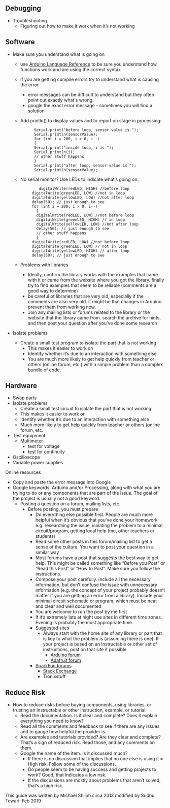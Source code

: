 ## Debugging
   - Troubleshooting
     - Figuring out how to make it work when it’s not working

## Software
  - Make sure you understand what is going on
    - use [Arduino Language Reference](https://www.arduino.cc/reference/en/) to be sure you understand how functions work and are using the correct syntax
    - if you are getting compile errors try to understand what is causing the error
      - error messages can be difficult to understand but they often point out exactly what's wrong. 
      - google the exact error message - sometimes you will find a solution
    - Add println() to display values and to report on stage in processing:
    
				Serial.print("before loop, sensor value is ");
				Serial.println(sensorValue);
				for (int i = 200, i > 0, i--)
				{
				Serial.print("inside loop, i is ");
				Serial.println(i);
				// other stuff happens
				}
				Serial.print("after loop, sensor value is ");
				Serial.println(sensorValue);
        
     - No serial monitor? Use LEDs to indicate what’s going on:
           
                   digitalWrite(redLED, HIGH) //before loop
				digitalWrite(greenLED, LOW) //not in loop
				digitalWrite(yellowLED, LOW) //not after loop
				delay(50); // just enough to see
				for (int i = 200, i > 0, i--)
				  {
				  digitalWrite(redLED, LOW) //not before loop
				  digitalWrite(greenLED, HIGH) // in loop
				  digitalWrite(yellowLED, LOW) //not after loop
				  delay(50); // just enough to see
				  // other stuff happens
				  }
				digitalWrite(redLED, LOW) //not before loop
				digitalWrite(greenLED, LOW) // not in loop
				digitalWrite(yellowLED, HIGH) // after loop
				delay(50); // just enough to see
        
	- Problems with libraries
	  - Ideally, confirm the library works with the examples that came with it or came from the website where you got the library. finally try to find examples that seem to be reliable (comments are a good way to determine)
	  - be careful of libraries that are very old, especially if the comments are also very old. it might be that changes in Arduino prevent them from working now.
	  - Join any mailing lists or forums related to the library or the website that the library came from. search the archive for hints, and then post your question after you’ve done some research

- Isolate problems
  - Create a small test program to isolate the part that is not working
    - This makes it easier to work on
    - Identify whether it’s due to an interaction with something else
    - You are much more likely to get help quickly from teacher or others (online forum, etc.) with a simple problem than a complex bundle of code.


 ## Hardware
 - Swap parts
 - Isolate problems
   - Create a small test circuit to isolate the part that is not working
   - This makes it easier to work on
   - Identify whether it’s due to an interaction with something else
   - Much more likely to get help quickly from teacher or others (online forum, etc.
  - Test equipment
    - Multimeter
      - test for voltage
      - test for continuity
   - Oscilloscope
   - Variable power supplies

Online resources
 - Copy and paste the error message into Google
 - Google keywords: Arduino and/or Processing, along with what you are trying to do or any components that are part of the issue. The goal of the project is usually not a good keyword.
   - Posting a question on a forum, mailing lists, etc.
     - Before posting, you must prepare
       - Do everything else possible first. People are much more helpful when it’s obvious that you’ve done your homework e.g. researching the issue, isolating the problem to a minimal circuit/program, getting local help (me, other teachers or students)
       - Read some other posts in this forum/mailing list to get a sense of the culture. You want to post your question in a similar way
       - Most forums have a post that suggests the best way to get help. This might be called something like “Before you Post” or “Read this First” or “How to Post”. Make sure you follow the instructions.
       - Compose your post carefully. Include all the necessary information, but don’t confuse the issue with unnecessary information (e.g. the concept of your project probably doesn’t matter if you are getting an error from a library). Include your minimal circuit schematic or program, which must be neat and clear and well documented
       - You are welcome to run the post by me first
       - If it’s extremely late at night use sites in different time zones. Evening is probably the most appropriate time.
       - Suggested sites
         - Always start with the home site of any library or part that is key to what the problem is (assuming there is one). If your project is based on an Instructable or other set of instructions, post on that site if possible
           - [Arduino forum](https://forum.arduino.cc/)
           - [Adafruit forum](https://forums.adafruit.com/)
	   - [SparkFun forums](https://forum.sparkfun.com/)
           - [Stack Exchange](https://stackexchange.com/)
           - Tronixstuff

## Reduce Risk
- How to reduce risks before buying components, using libraries, or trusting an Instructable or other instruction, example, or tutorial:
  - Read the documentation. Is it clear and complete? Does it explain everything you need to know?
  - Read all the comments and feedback to see if there are any issues and to gauge how helpful the provider is. 
  - Are examples and tutorials provided? Are they clear and complete? That’s a sign of reduced risk. Read those, and any comments on them.
  - Google the name of the item. Is it discussed much? 
    - If there is no discussion that implies that no one else is using it = High risk. Follow some of the discussions. 
    - Do people seem to be having success and getting projects to work? Good, that indicates a low risk. 
    - If the discussions are mostly about problems that aren’t solved, that’s a high risk.



This guide was written by Michael Shiloh circa 2013
modified by Sudhu Tewari: Feb 2019



